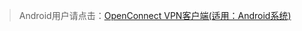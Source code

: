 > Android用户请点击：[OpenConnect VPN客户端(适用：Android系统)](http://inc.sysu.edu.cn/sites/inc.sysu.edu.cn/files/upload/download/anyconnectv4.0.09039.zip)

